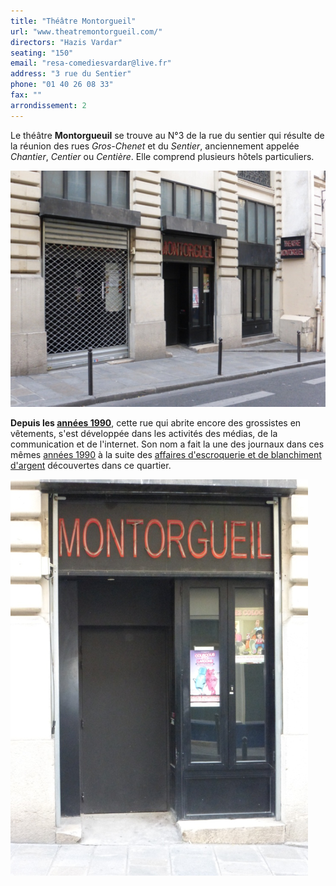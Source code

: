 ```yaml
---
title: "Théâtre Montorgueil"
url: "www.theatremontorgueil.com/"
directors: "Hazis Vardar"
seating: "150"
email: "resa-comediesvardar@live.fr"
address: "3 rue du Sentier"
phone: "01 40 26 08 33"
fax: ""
arrondissement: 2
---
```



Le théâtre **Montorgueuil** se trouve au N°3 de la rue du sentier qui résulte de la réunion des rues *Gros-Chenet* et du *Sentier*, anciennement appelée *Chantier*, *Centier* ou *Centière*. Elle comprend plusieurs hôtels particuliers.

![Théâtre Montorgueil](../images/2eme/theatre-montorgueil/theatre-montorgueil-1.png)

**Depuis les [années 1990](https://fr.wikipedia.org/wiki/Ann%C3%A9es_1990 "Années 1990")**, cette rue qui abrite encore des grossistes en vêtements, s'est développée dans les activités des médias, de la communication et de l'internet. Son nom a fait la une des journaux dans ces mêmes [années 1990](https://fr.wikipedia.org/wiki/Ann%C3%A9es_1990 "Années 1990") à la suite des [affaires d'escroquerie et de blanchiment d'argent](https://fr.wikipedia.org/wiki/Affaire_du_Sentier_II "Affaire du Sentier II") découvertes dans ce quartier.

![Théâtre Montorgueil](../images/2eme/theatre-montorgueil/theatre-montorgueil-2.png)